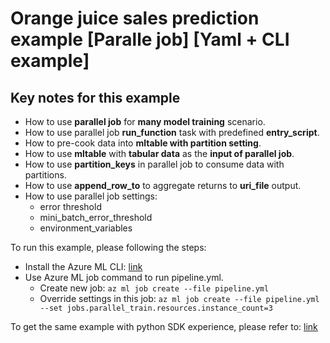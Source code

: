 # Orange juice sales prediction example \[Paralle job\] \[Yaml + CLI example\]

## Key notes for this example
- How to use **parallel job** for **many model training** scenario.
- How to use parallel job **run_function** task with predefined **entry_script**.
- How to pre-cook data into **mltable with partition setting**.
- How to use **mltable** with **tabular data** as the **input of parallel job**.
- How to use **partition_keys** in parallel job to consume data with partitions. 
- How to use **append_row_to** to aggregate returns to **uri_file** output.
- How to use parallel job settings:
  - error threshold
  - mini_batch_error_threshold
  - environment_variables

To run this example, please following the steps:
- Install the Azure ML CLI: [link](https://learn.microsoft.com/en-us/azure/machine-learning/how-to-configure-cli?tabs=public)
- Use Azure ML job command to run pipeline.yml.
    - Create new job: `az ml job create --file pipeline.yml`
    - Override settings in this job: `az ml job create --file pipeline.yml --set jobs.parallel_train.resources.instance_count=3`

To get the same example with python SDK experience, please refer to: [link](../../../../sdk/python/jobs/parallel/1a_oj_sales_prediction/oj_sales_prediction.ipynb)